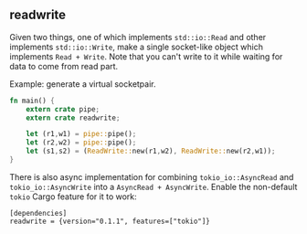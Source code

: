 readwrite
---


Given two things, one of which implements `std::io::Read` and other implements `std::io::Write`, make a single socket-like object which implements `Read + Write`. Note that you can't write to it while waiting for data to come from read part.

Example: generate a virtual socketpair.

```rust
fn main() {
    extern crate pipe;
    extern crate readwrite;

    let (r1,w1) = pipe::pipe();
    let (r2,w2) = pipe::pipe();
    let (s1,s2) = (ReadWrite::new(r1,w2), ReadWrite::new(r2,w1));
}
```

There is also async implementation for combining `tokio_io::AsyncRead` and `tokio_io::AsyncWrite` into a `AsyncRead + AsyncWrite`. Enable the non-default `tokio` Cargo feature for it to work:

```
[dependencies]
readwrite = {version="0.1.1", features=["tokio"]}
```
